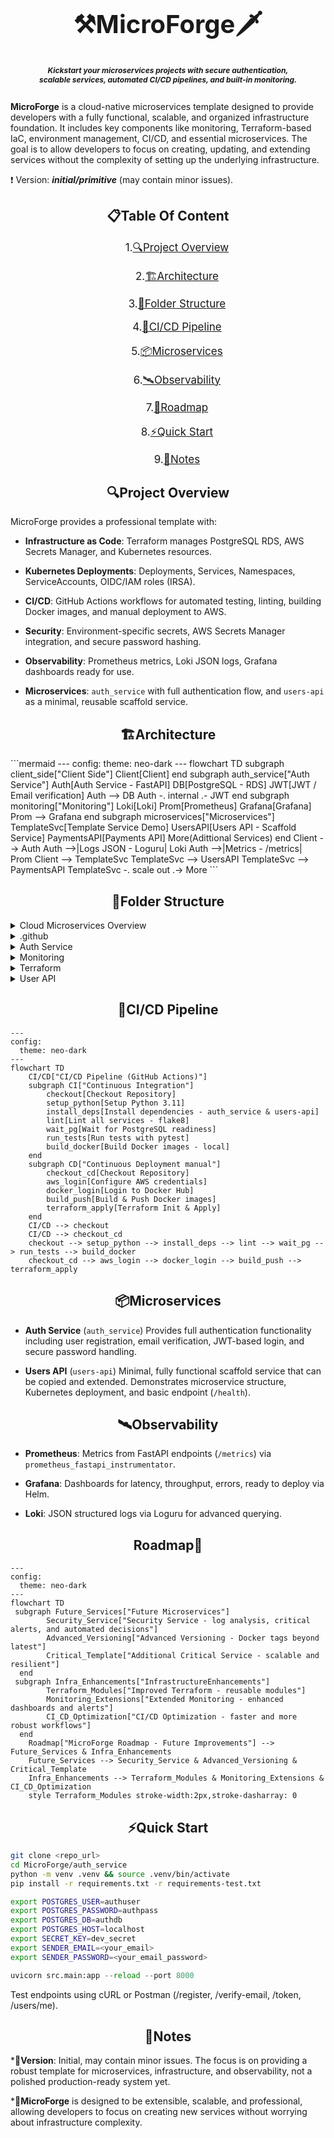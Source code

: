 <h1 align="center" style="font-size:40px;">
 <b>⚒️MicroForge🗡️</b>
 <p align="center"style="font-size:12px;"><em>
<br> Kickstart your microservices projects with secure authentication,
  <br>scalable services, automated CI/CD pipelines, and built-in monitoring.</em></p>
</h1>


**MicroForge** is a cloud-native microservices template designed to provide developers with a fully functional, scalable, and organized infrastructure foundation. It includes key components like monitoring, Terraform-based IaC, environment management, CI/CD, and essential microservices. The goal is to allow developers to focus on creating, updating, and extending services without the complexity of setting up the underlying infrastructure.
<p align="center">

❗ Version: **_initial/primitive_** (may contain minor issues).</p>

<h2 id="table-of-content" align="center">
📋Table Of Content
</h2>
<div align="center" style="font-size:17px;">
<ol>

1.[🔍Project Overview](#project-overview)

2.[🏗️Architecture](#architecture)

3.[📂Folder Structure](#folder-structure)

4.[🔄CI/CD Pipeline](#ci-cd-pipeline)

5.[📦Microservices](#microservices)

6.[🛰️Observability](#observability)

7.[📍Roadmap](#roadmap)

8.[⚡Quick Start](#quick-start)

9.[📝Notes](#notes)

</ol>
</div>

<h2 id="project-overview" align="center">🔍Project Overview</h2>

MicroForge provides a professional template with:

* **Infrastructure as Code**: Terraform manages PostgreSQL RDS, AWS Secrets Manager, and    Kubernetes resources.

* **Kubernetes Deployments**: Deployments, Services, Namespaces, ServiceAccounts, OIDC/IAM roles (IRSA).

* **CI/CD**: GitHub Actions workflows for automated testing, linting, building Docker images, and manual deployment to AWS.

* **Security**: Environment-specific secrets, AWS Secrets Manager integration, and secure password hashing.

* **Observability**: Prometheus metrics, Loki JSON logs, Grafana dashboards ready for use.

* **Microservices**: `auth_service` with full authentication flow, and `users-api` as a minimal, reusable scaffold service.

<h2 id="architecture" align="center">
🏗️Architecture
</h2>
```mermaid
---
config:
  theme: neo-dark
---
flowchart TD
  subgraph client_side["Client Side"]
    Client[Client]
  end
  subgraph auth_service["Auth Service"]
    Auth[Auth Service - FastAPI]
    DB[PostgreSQL - RDS]
    JWT[JWT / Email verification]
    Auth --> DB
    Auth -. internal .- JWT
  end
  subgraph monitoring["Monitoring"]
    Loki[Loki]
    Prom[Prometheus]
    Grafana[Grafana]
    Prom --> Grafana
  end
  subgraph microservices["Microservices"]
    TemplateSvc[Template Service Demo]
    UsersAPI[Users API - Scaffold Service]
    PaymentsAPI[Payments API]
    More(Adittional Services)
  end
  Client --> Auth
  Auth -->|Logs JSON - Loguru| Loki
  Auth -->|Metrics - /metrics| Prom
  Client --> TemplateSvc
  TemplateSvc --> UsersAPI
  TemplateSvc --> PaymentsAPI
  TemplateSvc -. scale out .-> More
```

<h2 id="folder-structure" align="center">
📂Folder Structure
</h2>

<details>
  <summary>Cloud Microservices Overview</summary>
  ```mermaid
flowchart TD
    cloud[Cloud Microservices]
    cloud --> github[.github]
    cloud --> auth_service[auth_service]
    cloud --> monitoring[monitoring]
    cloud --> terraform[terraform]
    cloud --> user_api[user_api]
    cloud --> gitignore[.gitignore]
```
</details>

<details> <summary>.github</summary>
 ```mermaid
flowchart TD
    workflows --> ci_cd[ci-cd.yaml]
```
</details>

 <details> <summary>Auth Service</summary>
```mermaid
flowchart TD
    subgraph auth_service
        subgraph alembic
            versions[versions]
            env_template[env-template.py]
            readme_alembic[README]
        end
        subgraph infra
            subgraph auth_iam
                subgraph auth_iam_policies
                    policies_template[policies-template]
                    auth_secret_policy[auth-secret-policy-template.json]
                    trust_policies[trust-policies-template]
                    trust_policy[trust-policy-template.json]
                    policies_template --> auth_secret_policy
                    trust_policies --> trust_policy
                end
            end
            subgraph auth_k8s_dev
                deployment_dev[deployment-dev.yaml]
                namespace_dev[namespace-dev.yaml]
                service_dev[service-dev.yaml]
                serviceAccount_dev[serviceAccount-dev.yaml]
            end
            subgraph auth_dev_db
                secret_db[secret-db-dev-template.yaml]
                service_db[service-db-dev.yaml]
                statefulset_db[statefulSet-db-dev.yaml]
            end
            subgraph auth_prod_templates
                deployment_prod[deployment-prod-template.yaml]
                namespace_prod[namespace-prod-template.yaml]
                service_prod[service-prod-template.yaml]
                serviceAccount_prod[serviceAccount-prod.yaml]
            end
        end
        subgraph src
            init_src[__init__.py]
            auth_py[auth.py]
            database_py[database.py]
            logger_py[logger.py]
            main_py[main.py]
            models_py[models.py]
            schemas_py[schemas.py]
            utils_py[utils.py]
        end
        subgraph tests
            init_tests[__init.py__]
            conftest[conftest.py]
            test_endpoints[test_endpoints.py]
        end
        alembic_ini[alembic.ini]
        requirements_test[requirements-test.txt]
        requirements[requirements.txt]
        terraform_secret[terraform-secret-template.json]
    end
```
</details>
<details> <summary>Monitoring</summary>
```mermaid
flowchart TD
    subgraph monitoring
        subgraph grafana
            configmap_grafana[configmap-grafana.yaml]
            deployment_grafana[deployment-grafana.yaml]
            pvc_grafana[pvc-grafana.yaml]
            secret_grafana[template-secre-t.yaml]
            service_grafana[service-grafana.yaml]
        end
        subgraph loki
            configmap_loki[configmap-loki.yaml]
            deployment_loki[deployments-loki.yaml]
            statefulset_loki[statefulset-loki.yaml]
            pvc_loki[pvc-loki.yaml]
            secret_loki[template-secre-t.yaml]
            service_loki[service-loki.yaml]
            values_loki[values.yaml]
        end
        subgraph prometheus
            configmaps_prometheus[configmaps-prometheus.yaml]
            deployment_prometheus[deployment-prometheus.yaml]
            pvc_prometheus[pvc-prometheus.yaml]
            secret_prometheus[template-secre-t.yaml]
            service_prometheus[service-prometheus.yaml]
            prometheus_rbac[prometheus-rbac.yaml]
            service_monitor[service-monitor-dev.yaml]
        end
    end
```
</details>

<details> <summary>Terraform</summary>
```mermaid
flowchart TD
    subgraph terraform
        terraform_lock[.terraform.lock.hcl]
        main_tf[main.tf]
        outputs_tf[outputs.tf]
        tfvars_example[terraform.tfvars.example]
    end
```
</details>

<details> <summary>User API</summary>
```mermaid
flowchart TD
    subgraph user_api
        deployment_users[users-api-deployment.yaml]
        service_users[users-api-service.yaml]
        main_user[main.py]
        init_user[__init__.py]
        test_health[test_health.py]
        dockerfile[Dockerfile]
        requirements_user[requirements.txt]
    end
```
</details>

<h2 id= "ci-cd-pipeline" align = "center">
🔄CI/CD Pipeline
</h2>

```mermaid
---
config:
  theme: neo-dark
---
flowchart TD
    CI/CD["CI/CD Pipeline (GitHub Actions)"]
    subgraph CI["Continuous Integration"]
        checkout[Checkout Repository]
        setup_python[Setup Python 3.11]
        install_deps[Install dependencies - auth_service & users-api]
        lint[Lint all services - flake8]
        wait_pg[Wait for PostgreSQL readiness]
        run_tests[Run tests with pytest]
        build_docker[Build Docker images - local]
    end
    subgraph CD["Continuous Deployment manual"]
        checkout_cd[Checkout Repository]
        aws_login[Configure AWS credentials]
        docker_login[Login to Docker Hub]
        build_push[Build & Push Docker images]
        terraform_apply[Terraform Init & Apply]
    end
    CI/CD --> checkout
    CI/CD --> checkout_cd
    checkout --> setup_python --> install_deps --> lint --> wait_pg --> run_tests --> build_docker
    checkout_cd --> aws_login --> docker_login --> build_push --> terraform_apply
```

<h2 id="microservices" align = "center">
📦Microservices
</h2>

* **Auth Service** (`auth_service`)
Provides full authentication functionality including user registration, email verification, JWT-based login, and secure password handling.

* **Users API** (`users-api`)
Minimal, fully functional scaffold service that can be copied and extended. Demonstrates microservice structure, Kubernetes deployment, and basic endpoint (`/health`).

<h2 id="observability" align = "center">
🛰️Observability
</h2>

* **Prometheus**: Metrics from FastAPI endpoints (`/metrics`) via `prometheus_fastapi_instrumentator`.

* **Grafana**: Dashboards for latency, throughput, errors, ready to deploy via Helm.

* **Loki**: JSON structured logs via Loguru for advanced querying.

<h2 id="roadmap" align="center">
Roadmap📍
</h2>

```mermaid
---
config:
  theme: neo-dark
---
flowchart TD
 subgraph Future_Services["Future Microservices"]
        Security_Service["Security Service - log analysis, critical alerts, and automated decisions"]
        Advanced_Versioning["Advanced Versioning - Docker tags beyond latest"]
        Critical_Template["Additional Critical Service - scalable and resilient"]
  end
 subgraph Infra_Enhancements["InfrastructureEnhancements"]
        Terraform_Modules["Improved Terraform - reusable modules"]
        Monitoring_Extensions["Extended Monitoring - enhanced dashboards and alerts"]
        CI_CD_Optimization["CI/CD Optimization - faster and more robust workflows"]
  end
    Roadmap["MicroForge Roadmap - Future Improvements"] --> Future_Services & Infra_Enhancements
    Future_Services --> Security_Service & Advanced_Versioning & Critical_Template
    Infra_Enhancements --> Terraform_Modules & Monitoring_Extensions & CI_CD_Optimization
    style Terraform_Modules stroke-width:2px,stroke-dasharray: 0

```

<h2 id="quick-start" align = "center">
⚡Quick Start
</h2>

```bash
git clone <repo_url>
cd MicroForge/auth_service
python -m venv .venv && source .venv/bin/activate
pip install -r requirements.txt -r requirements-test.txt

export POSTGRES_USER=authuser
export POSTGRES_PASSWORD=authpass
export POSTGRES_DB=authdb
export POSTGRES_HOST=localhost
export SECRET_KEY=dev_secret
export SENDER_EMAIL=<your_email>
export SENDER_PASSWORD=<your_email_password>
```

```python
uvicorn src.main:app --reload --port 8000
```

Test endpoints using cURL or Postman (/register, /verify-email, /token, /users/me).

<h2 id="notes" align = "center">
📝Notes
</h2>

***📌Version**: Initial, may contain minor issues. The focus is on providing a robust template for microservices, infrastructure, and observability, not a polished production-ready system yet.

*📌**MicroForge** is designed to be extensible, scalable, and professional, allowing developers to focus on creating new services without worrying about infrastructure complexity.